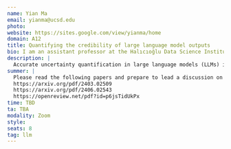 ```yaml
---
name: Yian Ma
email: yianma@ucsd.edu
photo: 
website: https://sites.google.com/view/yianma/home
domain: A12
title: Quantifying the credibility of large language model outputs
bio: I am an assistant professor at the Halıcıoğlu Data Science Institute and an affliated faculty member at the Computer Science and Engineering Department of University of California San Diego. Prior to UCSD, I spent a year as a visiting faculty at Google Research. Before that, I was a post-doctoral fellow at EECS, UC Berkeley. I completed my Ph.D. at University of Washington and obtained my bachelor's degree at Shanghai Jiao Tong University.
description: |
  Accurate uncertainty quantification in large language models (LLMs) is essential for providing credible confidence estimates over their outputs. We will explore how to quantify the uncertainty and credibility of the LLM outputs. Specifically, we will explore prompt perturbation methods over open source LLM models.
summer: |
  Please read the following papers and prepare to lead a discussion on them at the beginning of the fall quarter:
  https://arxiv.org/pdf/2403.02509
  https://arxiv.org/pdf/2406.02543
  https://openreview.net/pdf?id=p6jsTidUkPx
time: TBD 
ta: TBA
modality: Zoom
style: 
seats: 8
tag: llm
---
```

